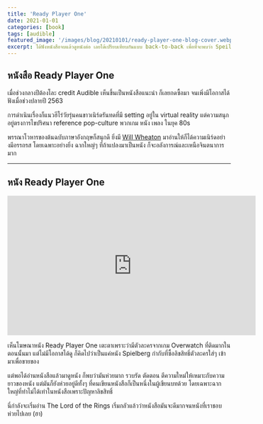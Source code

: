 ```yaml
---
title: 'Ready Player One'
date: 2021-01-01
categories: [book]
tags: [audible]
featured_image: '/images/blog/20210101/ready-player-one-blog-cover.webp'
excerpt: ได้ฟังหนังสือจบแล้วดูหนังต่อ เลยได้เปรียบเทียบกันแบบ back-to-back เพื่อที่จะพบว่า Speilberg ทำได้ไม่สุด
---
```


## หนังสือ Ready Player One

เมื่อช่วงกลางปีต้องโละ credit Audible เห็นขึ้นเป็นหนังสือแนะนำ ก็เลยกดซื้อมา จนเพิ่งมีโอกาสได้ฟังเมื่อช่วงปลายปี 2563

การดำเนินเรื่องก็แนวฮีโร่วัยรุ่นคนขาวเนิร์ดรันทดที่มี setting อยู่ใน virtual reality แต่ความสนุกอยู่ตรงการไขปริศนา reference pop-culture พวกเกม หนัง เพลง ในยุค 80s

พรรณาโวหารของต้นฉบับภาษาอังกฤษก็สนุกดี ยิ่งมี [Will Wheaton][1] มาอ่านให้ก็ได้ความเนิร์ดอย่างมีอรรถรส โดยเฉพาะอย่างยิ่ง ฉากใหญ่ๆ ที่ถ้าแปลงมาเป็นหนัง ก็จะอลังการณ์และเหนือจินตนาการมาก

---

## หนัง Ready Player One

<p align="center">
<iframe width="560" height="315" src="https://www.youtube.com/embed/cSp1dM2Vj48" frameborder="0" allow="accelerometer; autoplay; clipboard-write; encrypted-media; gyroscope; picture-in-picture" allowfullscreen></iframe>
</p>

เห็นโฆษณาหนัง Ready Player One เตะตาเพราะว่ามีตัวละครจากเกม Overwatch ที่ติดมากในตอนนั้นมา แต่ไม่มีโอกาสได้ดู ก็คิดไปว่าเป็นแค่หนัง Spielberg กำกับที่ซื้อลิขสิทธิ์ตัวละครใส่ๆ เข้ามาเพื่อขายของ

แต่พอได้อ่านหนังสือแล้วมาดูหนัง ก็พบว่ามันห่วยมาก รวบรัด ตัดตอน ตีความใหม่ให้เหมาะกับความยาวของหนัง แต่มันก็ยังห่วยอยู่ดีทั้งๆ ที่คนเขียนหนังสือก็เป็นหนึ่งในผู้เขียนบทด้วย โดยเฉพาะฉากใหญ่ที่ทำไม่ได้เท่าในหนังสือเพราะปัญหาลิขสิทธิ์

นี่กำลังจะเริ่มอ่าน The Lord of the Rings เริ่มกลัวแล้วว่าหนังสือมันจะดีมากจนหนังที่เราชอบห่วยไปเลย (ฮา)

[1]: https://en.wikipedia.org/wiki/Wil_Wheaton